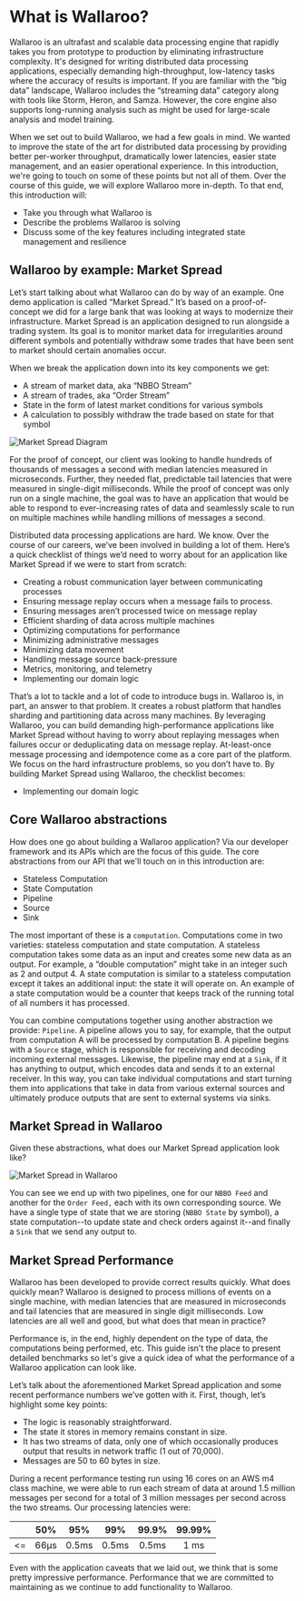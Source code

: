 # What is Wallaroo?

Wallaroo is an ultrafast and scalable data processing engine that rapidly takes you from prototype to production by eliminating infrastructure complexity. It's designed for writing distributed data processing applications, especially demanding high-throughput, low-latency tasks where the accuracy of results is important. If you are familiar with the “big data” landscape, Wallaroo includes the “streaming data” category along with tools like Storm, Heron, and Samza. However, the core engine also supports long-running analysis such as might be used for large-scale analysis and model training.

When we set out to build Wallaroo, we had a few goals in mind. We wanted to improve the state of the art for distributed data processing by providing better per-worker throughput, dramatically lower latencies, easier state management, and an easier operational experience. In this introduction, we're going to touch on some of these points but not all of them. Over the course of this guide, we will explore Wallaroo more in-depth. To that end, this introduction will:

- Take you through what Wallaroo is
- Describe the problems Wallaroo is solving
- Discuss some of the key features including integrated state management and resilience

## Wallaroo by example: Market Spread

Let’s start talking about what Wallaroo can do by way of an example. One demo application is called “Market Spread.” It’s based on a proof-of-concept we did for a large bank that was looking at ways to modernize their infrastructure. Market Spread is an application designed to run alongside a trading system. Its goal is to monitor market data for irregularities around different symbols and potentially withdraw some trades that have been sent to market should certain anomalies occur.

When we break the application down into its key components we get:

- A stream of market data, aka “NBBO Stream”
- A stream of trades, aka “Order Stream”
- State in the form of latest market conditions for various symbols
- A calculation to possibly withdraw the trade based on state for that symbol

![Market Spread Diagram](images/market-spread-overview.png)

For the proof of concept, our client was looking to handle hundreds of thousands of messages a second with median latencies measured in microseconds. Further, they needed flat, predictable tail latencies that were measured in single-digit milliseconds. While the proof of concept was only run on a single machine, the goal was to have an application that would be able to respond to ever-increasing rates of data and seamlessly scale to run on multiple machines while handling millions of messages a second.

Distributed data processing applications are hard. We know. Over the course of our careers, we’ve been involved in building a lot of them. Here’s a quick checklist of things we’d need to worry about for an application like Market Spread if we were to start from scratch:

- Creating a robust communication layer between communicating processes
- Ensuring message replay occurs when a message fails to process.
- Ensuring messages aren’t processed twice on message replay
- Efficient sharding of data across multiple machines
- Optimizing computations for performance
- Minimizing administrative messages
- Minimizing data movement
- Handling message source back-pressure
- Metrics, monitoring, and telemetry
- Implementing our domain logic

That’s a lot to tackle and a lot of code to introduce bugs in. Wallaroo is, in part, an answer to that problem. It creates a robust platform that handles sharding and partitioning data across many machines. By leveraging Wallaroo, you can build demanding high-performance applications like Market Spread without having to worry about replaying messages when failures occur or deduplicating data on message replay. At-least-once message processing and idempotence come as a core part of the platform. We focus on the hard infrastructure problems, so you don’t have to. By building Market Spread using Wallaroo, the checklist becomes:

- Implementing our domain logic

## Core Wallaroo abstractions

How does one go about building a Wallaroo application? Via our developer framework and its APIs which are the focus of this guide. The core abstractions from our API that we'll touch on in this introduction are:

- Stateless Computation
- State Computation
- Pipeline
- Source
- Sink

The most important of these is a `computation`. Computations come in two varieties: stateless computation and state computation. A stateless computation takes some data as an input and creates some new data as an output. For example, a “double computation” might take in an integer such as 2 and output 4. A state computation is similar to a stateless computation except it takes an additional input: the state it will operate on. An example of a state computation would be a counter that keeps track of the running total of all numbers it has processed.

You can combine computations together using another abstraction we provide: `Pipeline`. A pipeline allows you to say, for example, that the output from computation A will be processed by computation B. A pipeline begins with a `Source` stage, which is responsible for receiving and decoding incoming external messages. Likewise, the pipeline may end at a `Sink`, if it has anything to output, which encodes data and sends it to an external receiver. In this way, you can take individual computations and start turning them into applications that take in data from various external sources and ultimately produce outputs that are sent to external systems via sinks.

## Market Spread in Wallaroo

Given these abstractions, what does our Market Spread application look like?

![Market Spread in Wallaroo](images/market-spread-in-wallaroo.png)

You can see we end up with two pipelines, one for our `NBBO Feed` and another for the `Order Feed,` each with its own corresponding source. We have a single type of state that we are storing (`NBBO State` by symbol), a state computation--to update state and check orders against it--and finally a `Sink` that we send any output to.

## Market Spread Performance

Wallaroo has been developed to provide correct results quickly. What does quickly mean? Wallaroo is designed to process millions of events on a single machine, with median latencies that are measured in microseconds and tail latencies that are measured in single digit milliseconds. Low latencies are all well and good, but what does that mean in practice?

Performance is, in the end, highly dependent on the type of data, the computations being performed, etc.  This guide isn't the place to present detailed benchmarks so let's give a quick idea of what the performance of a Wallaroo application can look like.

Let’s talk about the aforementioned Market Spread application and some recent performance numbers we’ve gotten with it. First, though, let’s highlight some key points:

- The logic is reasonably straightforward.
- The state it stores in memory remains constant in size.
- It has two streams of data, only one of which occasionally produces output that results in network traffic (1 out of 70,000).
- Messages are 50 to 60 bytes in size.

During a recent performance testing run using 16 cores on an AWS m4 class machine, we were able to run each stream of data at around 1.5 million messages per second for a total of 3 million messages per second across the two streams. Our processing latencies were:

| |  50% | 95% | 99% | 99.9% | 99.99% |
| :---: | :---: | :---: | :---: | :---: | :---: |
| <= | 66µs | 0.5ms | 0.5ms | 0.5ms | 1 ms |

Even with the application caveats that we laid out, we think that is some pretty impressive performance. Performance that we are committed to maintaining as we continue to add functionality to Wallaroo.
